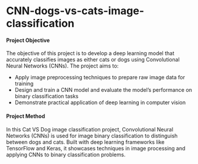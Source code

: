 # CNN-dogs-vs-cats-image-classification
#### Project Objective
The objective of this project is to develop a deep learning model that accurately classifies images as either cats or dogs using Convolutional Neural Networks (CNNs). The project aims to:
* Apply image preprocessing techniques to prepare raw image data for training
* Design and train a CNN model and evaluate the model’s performance on binary classification tasks
* Demonstrate practical application of deep learning in computer vision

#### Project Method
In this Cat VS Dog image classification project, Convolutional Neural Networks (CNNs) is used for image binary classification to distinguish between dogs and cats. Built with deep learning frameworks like TensorFlow and Keras, it showcases techniques in image processing and applying CNNs to binary classification problems.
